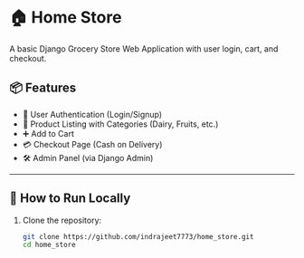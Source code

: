 # 🏠 Home Store

A basic Django Grocery Store Web Application with user login, cart, and checkout.

## 📦 Features

- 🔐 User Authentication (Login/Signup)
- 🛒 Product Listing with Categories (Dairy, Fruits, etc.)
- ➕ Add to Cart
- 💳 Checkout Page (Cash on Delivery)
- 🛠️ Admin Panel (via Django Admin)

---

## 🚀 How to Run Locally

1. Clone the repository:

   ```bash
   git clone https://github.com/indrajeet7773/home_store.git
   cd home_store
